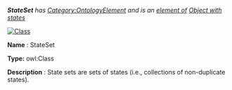 ___StateSet__ 
 has
 [Category:OntologyElement](../../Category/OntologyElement "Category:OntologyElement") 
 and is an
 [element of](../../Property/ElementOf "Property:ElementOf") 
[Object with states](../../Submissions/Object_with_states "Submissions:Object with states")_




  





[![Class](../../images/thumb/2/27/Class.gif/45px-Class.gif)](../../Image/Class.gif "Class")


__Name__ 
 : StateSet
 



__Type:__ 
 owl:Class
 



__Description__ 
 : State sets are sets of states (i.e., collections of non-duplicate states).